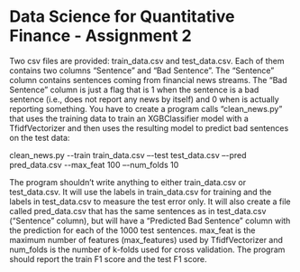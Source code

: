 # Data Science for Quantitative Finance - Assignment 2

Two csv files are provided: train_data.csv and test_data.csv. Each of them contains two columns “Sentence” and “Bad Sentence”. The “Sentence” column contains sentences coming from financial news streams. The “Bad Sentence” column is just a flag that is 1 when the sentence is a bad sentence (i.e., does not report any news by itself) and 0 when is actually reporting something. You have to create a program calls “clean_news.py” that uses the training data to train an XGBClassifier model with a TfidfVectorizer and then uses the resulting model to predict bad sentences on the test data:

clean_news.py --train train_data.csv –-test test_data.csv –-pred pred_data.csv  --max_feat 100 –-num_folds 10

The program shouldn’t write anything to either train_data.csv or test_data.csv. It will use the labels in train_data.csv for training and the labels in test_data.csv to measure the test error only. It will also create a file called pred_data.csv  that has the same sentences as in test_data.csv (“Sentence” column), but will have a “Predicted Bad Sentence” column with the prediction for each of the 1000 test sentences. max_feat is the maximum number of features (max_features) used  by TfidfVectorizer and num_folds is the number of k-folds used for cross validation. The program should report the train F1 score and the test F1 score.
